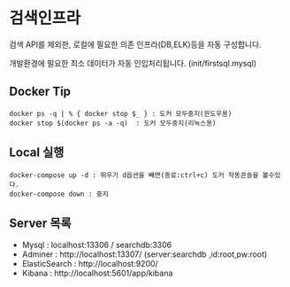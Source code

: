 
# 검색인프라

검색 API를 제외한, 로컬에 필요한 의존 인프라(DB,ELK)등을 자동 구성합니다.

개발환경에 필요한 최소 데이터가 자동 인입처리됩니다. (init/firstsql.mysql)

## Docker Tip
    docker ps -q | % { docker stop $_ } : 도커 모두중지(윈도우용)
    docker stop $(docker ps -a -q)  : 도커 모두중지(리눅스용)


## Local 실행

    docker-compose up -d : 뛰우기 d옵션을 빼면(종료:ctrl+c) 도커 작동콘솔을 볼수있다.
    docker-compose down : 중지


## Server 목록
- Mysql : localhost:13306 / searchdb:3306
- Adminer : http://localhost:13307/   (server:searchdb ,id:root,pw:root)
- ElasticSearch : http://localhost:9200/
- Kibana : http://localhost:5601/app/kibana
